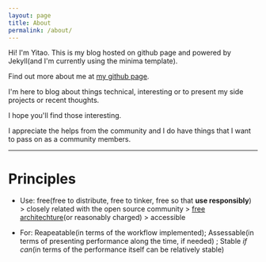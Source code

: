```yaml
---
layout: page
title: About
permalink: /about/
---
```


Hi! I'm Yitao. This is my blog hosted on github page and powered by Jekyll(and I'm currently using the minima template). 

Find out more about me at [my github page][yitao-yu]. 

I'm here to blog about things technical, interesting or to present my side projects or recent thoughts.

I hope you'll find those interesting. 
 
I appreciate the helps from the community and I do have things that I want to pass on as a community members. 

***  
# Principles

- Use: free(free to distribute, free to tinker, free so that **use responsibly**) > closely related with the open source community > [free architechture][freearch](or reasonably charged) > accessible

- For: Reapeatable(in terms of the workflow implemented); Assessable(in terms of presenting performance along the time, if needed) ; Stable *if can*(in terms of the performance itself can be relatively stable)

[yitao-yu]: https://yitao-yu.github.io
[freearch]: https://www.zhihu.com/people/jefftian/posts?